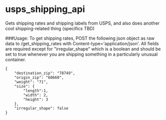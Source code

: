# usps_shipping_api
Gets shipping rates and shipping labels from USPS, and also does another cool shipping-related thing (specifics TBD)

###Usage: 
To get shipping rates, POST the following json object as raw data to /get_shipping_rates with Content-type='application/json'. All fields are required except for "irregular_shape" which is a boolean and should be set to true whenever you are shipping something in a particularly unusual container.

```
{
    "destination_zip": "78749",
    "origin_zip": "60660",
    "weight": "71",
    "size": {
        "length":1,
        "width": 2,
        "height": 3
    },
    "irregular_shape": false
}
```